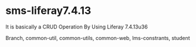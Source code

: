# sms-liferay7.4.13
It is basically a CRUD Operation By Using Liferay 7.4.13u36


Branch, common-util, common-utils, common-web, lms-constrants, student
